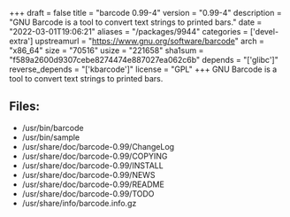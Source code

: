 +++
draft = false
title = "barcode 0.99-4"
version = "0.99-4"
description = "GNU Barcode is a tool to convert text strings to printed bars."
date = "2022-03-01T19:06:21"
aliases = "/packages/9944"
categories = ['devel-extra']
upstreamurl = "https://www.gnu.org/software/barcode"
arch = "x86_64"
size = "70516"
usize = "221658"
sha1sum = "f589a2600d9307cebe8274474e887027ea062c6b"
depends = "['glibc']"
reverse_depends = "['kbarcode']"
license = "GPL"
+++
GNU Barcode is a tool to convert text strings to printed bars.

## Files: 
* /usr/bin/barcode
* /usr/bin/sample
* /usr/share/doc/barcode-0.99/ChangeLog
* /usr/share/doc/barcode-0.99/COPYING
* /usr/share/doc/barcode-0.99/INSTALL
* /usr/share/doc/barcode-0.99/NEWS
* /usr/share/doc/barcode-0.99/README
* /usr/share/doc/barcode-0.99/TODO
* /usr/share/info/barcode.info.gz

